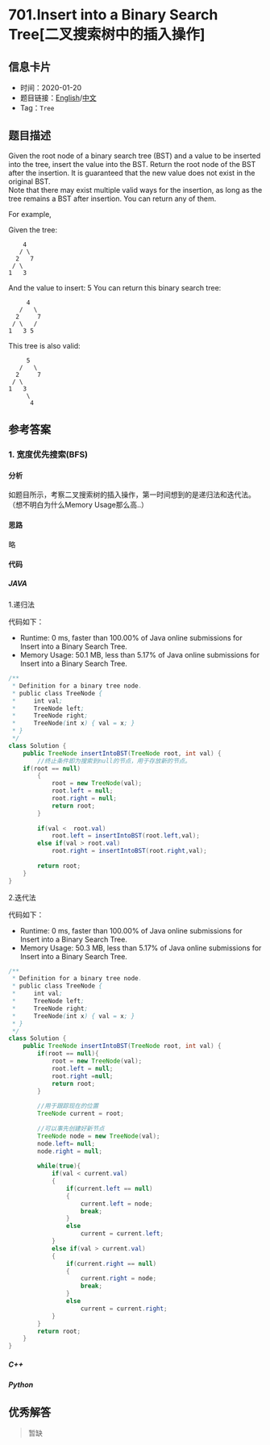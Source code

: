 # 701.Insert into a Binary Search Tree[二叉搜索树中的插入操作]

## 信息卡片

* 时间：2020-01-20
* 题目链接：[English](https://leetcode.com/problems/insert-into-a-binary-search-tree/)/[中文](https://leetcode-cn.com/problems/insert-into-a-binary-search-tree/)
* Tag：`Tree`
## 题目描述
Given the root node of a binary search tree (BST) and a value to be inserted into the tree, insert the value into the BST. Return the root node of the BST after the insertion. It is guaranteed that the new value does not exist in the original BST.  
Note that there may exist multiple valid ways for the insertion, as long as the tree remains a BST after insertion. You can return any of them.

For example, 

Given the tree:  

        4
       / \
      2   7
     / \
    1   3
And the value to insert: 5
You can return this binary search tree:

         4
       /   \
      2     7
     / \   /
    1   3 5
This tree is also valid:

         5
       /   \
      2     7
     / \   
    1   3
         \
          4


## 参考答案   


### 1. 宽度优先搜索(BFS)

#### 分析

如题目所示，考察二叉搜索树的插入操作，第一时间想到的是递归法和迭代法。（想不明白为什么Memory Usage那么高..）

#### 思路
略

#### 代码

##### JAVA

1.递归法

代码如下： 

* Runtime: 0 ms, faster than 100.00% of Java online submissions for Insert into a Binary Search Tree.
* Memory Usage: 50.1 MB, less than 5.17% of Java online submissions for Insert into a Binary Search Tree.

```Java
/**
 * Definition for a binary tree node.
 * public class TreeNode {
 *     int val;
 *     TreeNode left;
 *     TreeNode right;
 *     TreeNode(int x) { val = x; }
 * }
 */
class Solution {
    public TreeNode insertIntoBST(TreeNode root, int val) {
		//终止条件即为搜索到null的节点，用于存放新的节点。
    if(root == null)
		{
			root = new TreeNode(val);
			root.left = null;
			root.right = null;
			return root;
		}
    
		if(val <  root.val)
			root.left = insertIntoBST(root.left,val);
		else if(val > root.val)
			root.right = insertIntoBST(root.right,val);
		
		return root; 
    }
}
```


2.迭代法

代码如下：   

* Runtime: 0 ms, faster than 100.00% of Java online submissions for Insert into a Binary Search Tree.
* Memory Usage: 50.3 MB, less than 5.17% of Java online submissions for Insert into a Binary Search Tree.

```Java
/**
 * Definition for a binary tree node.
 * public class TreeNode {
 *     int val;
 *     TreeNode left;
 *     TreeNode right;
 *     TreeNode(int x) { val = x; }
 * }
 */
class Solution {
    public TreeNode insertIntoBST(TreeNode root, int val) {
        if(root == null){
            root = new TreeNode(val);
            root.left = null;
            root.right =null;
            return root;
        }
        
        //用于跟踪现在的位置
        TreeNode current = root;
        
        //可以事先创建好新节点
        TreeNode node = new TreeNode(val);
        node.left= null;
        node.right = null;
        
        while(true){
            if(val < current.val)
            {
                if(current.left == null)
                {
                    current.left = node;
                    break;
                }    
                else
                    current = current.left;
            }
            else if(val > current.val)
            {
                if(current.right == null)
                {
                    current.right = node;
                    break;
                } 
                else
                    current = current.right;
            }
        }
        return root;  
    }
}

```
##### C++

##### Python


## 优秀解答

>暂缺
